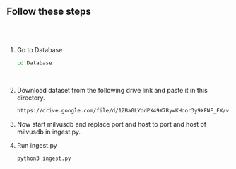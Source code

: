 

<h2>Follow these steps</h2><br><br>

1. Go to Database
    ```sh
    cd Database
    ```
    <br>
2. Download dataset from the following drive link and paste it in this directory.<br>
    ```sh
    https://drive.google.com/file/d/1ZBa0LYddPX49X7RywKHdor3y9XFNF_FX/view?usp=sharing
    ```

3. Now start milvusdb and replace port and host to port and host of milvusdb in ingest.py. 
4. Run ingest.py
    ```sh
    python3 ingest.py
    ```
